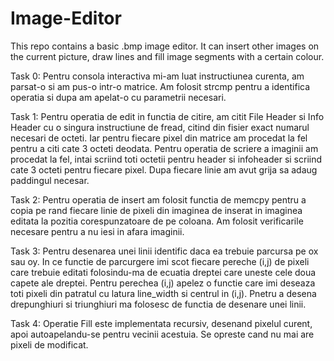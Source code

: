 # Image-Editor
This repo contains a basic .bmp image editor. It can insert other images on the current picture, draw lines and fill image segments with a certain colour.

Task 0:
	Pentru consola interactiva mi-am luat instructiunea curenta, am parsat-o si am pus-o intr-o matrice.
Am folosit strcmp pentru a identifica operatia si dupa am apelat-o cu parametrii necesari.

Task 1:
	Pentru operatia de edit in functia de citire, am citit File Header si Info Header cu o singura instructiune de fread,
citind din fisier exact numarul necesari de octeti. Iar pentru fiecare pixel din matrice am procedat la fel pentru a citi
cate 3 octeti deodata.
	Pentru operatia de scriere a imaginii am procedat la fel, intai scriind toti octetii pentru header si infoheader
si scriind cate 3 octeti pentru fiecare pixel. Dupa fiecare linie am avut grija sa adaug paddingul necesar.

Task 2:
	Pentru operatia de insert am folosit functia de memcpy pentru a copia pe rand fiecare linie de pixeli din imaginea 
de inserat in imaginea editata la pozitia corespunzatoare de pe coloana. Am folosit verificarile necesare pentru a nu iesi
in afara imaginii.

Task 3:
	Pentru desenarea unei linii identific daca ea trebuie parcursa pe ox sau oy. In ce functie de parcurgere imi scot 
fiecare pereche (i,j) de pixeli care trebuie editati folosindu-ma de ecuatia dreptei care uneste cele doua capete ale dreptei.
Pentru perechea (i,j) apelez o functie care imi deseaza toti pixeli din patratul cu latura line_width si centrul in (i,j).
	Pnetru a desena drepunghiuri si triunghiuri ma folosesc de functia de desenare unei linii. 

Task 4:
	Operatie Fill este implementata recursiv, desenand pixelul curent, apoi autoapelandu-se pentru vecinii acestuia. Se 
opreste cand nu mai are pixeli de modificat.


